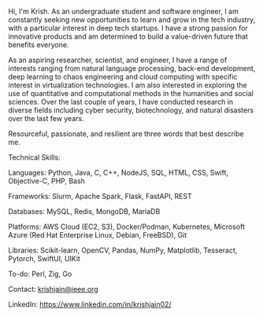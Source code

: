 Hi, I'm Krish. As an undergraduate student and software engineer, I am constantly seeking new opportunities to learn and grow in the tech industry, with a particular interest in deep tech startups. I have a strong passion for innovative products and am determined to build a value-driven future that benefits everyone.

As an aspiring researcher, scientist, and engineer, I have a range of interests ranging from natural language processing, back-end development, deep learning to chaos engineering and cloud computing with specific interest in virtualization technologies. I am also interested in exploring the use of quantitative and computational methods in the humanities and social sciences. Over the last couple of years, I have conducted research in diverse fields including cyber security, biotechnology, and natural disasters over the last few years.

Resourceful, passionate, and resilient are three words that best describe me.

Technical Skills:

Languages: Python, Java, C, C++, NodeJS, SQL, HTML, CSS, Swift, Objective-C, PHP, Bash

Frameworks: Slurm, Apache Spark, Flask, FastAPI, REST

Databases: MySQL, Redis, MongoDB, MariaDB

Platforms: AWS Cloud (EC2, S3), Docker/Podman, Kubernetes, Microsoft Azure (Red Hat Enterprise Linux, Debian, FreeBSD), Git

Libraries: Scikit-learn, OpenCV, Pandas, NumPy, Matplotlib, Tesseract, Pytorch, SwiftUI, UIKit

To-do: Perl, Zig, Go

Contact: krishjain@ieee.org

LinkedIn: https://www.linkedin.com/in/krishjain02/
